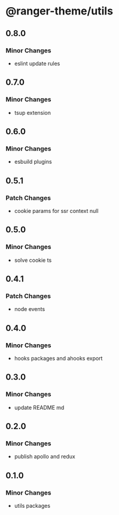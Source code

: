 # @ranger-theme/utils

## 0.8.0

### Minor Changes

- eslint update rules

## 0.7.0

### Minor Changes

- tsup extension

## 0.6.0

### Minor Changes

- esbuild plugins

## 0.5.1

### Patch Changes

- cookie params for ssr context null

## 0.5.0

### Minor Changes

- solve cookie ts

## 0.4.1

### Patch Changes

- node events

## 0.4.0

### Minor Changes

- hooks packages and ahooks export

## 0.3.0

### Minor Changes

- update README md

## 0.2.0

### Minor Changes

- publish apollo and redux

## 0.1.0

### Minor Changes

- utils packages
